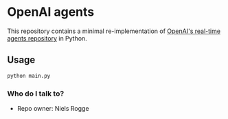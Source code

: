 # OpenAI agents

This repository contains a minimal re-implementation of [OpenAI's real-time agents repository](https://github.com/openai/openai-realtime-agents/tree/main) in Python.

## Usage

```bash
python main.py
```

### Who do I talk to? ###

* Repo owner: Niels Rogge